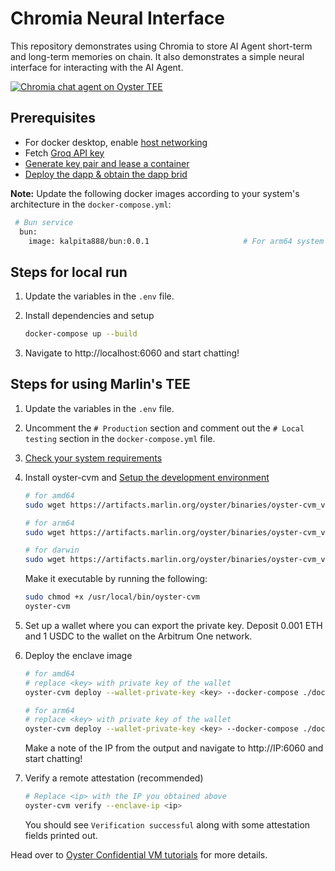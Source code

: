 # Chromia Neural Interface

This repository demonstrates using Chromia to store AI Agent short-term and long-term memories on chain. It also demonstrates a simple neural interface for interacting with the AI Agent.

[![Chromia chat agent on Oyster TEE](https://res.cloudinary.com/marcomontalbano/image/upload/v1741892401/video_to_markdown/images/google-drive--1KqY1BXg69F9PNtkHNJONmFD0KBX9Ucxc-c05b58ac6eb4c4700831b2b3070cd403.jpg)](https://drive.google.com/file/d/1KqY1BXg69F9PNtkHNJONmFD0KBX9Ucxc/view?usp=sharing "Chromia chat agent on Oyster TEE")


## Prerequisites
- For docker desktop, enable [host networking](https://docs.docker.com/engine/network/drivers/host/#docker-desktop)
- Fetch [Groq API key](https://console.groq.com/keys)
- [Generate key pair and lease a container](https://docs.chromia.com/intro/getting-started/testnet/getting-started#step-1-obtain-a-container-for-your-dapp)
- [Deploy the dapp & obtain the dapp brid](https://docs.chromia.com/intro/getting-started/testnet/getting-started#step-2-deploy-your-dapp)

**Note:** Update the following docker images according to your system's architecture in the `docker-compose.yml`:
  ```sh
   # Bun service
    bun:
      image: kalpita888/bun:0.0.1                     # For arm64 system use kalpita888/bun_arm64:0.0.1 and for amd64 system use kalpita888/bun:0.0.1
  ```
  
## Steps for local run
1. Update the variables in the `.env` file.

2. Install dependencies and setup
   ```sh
   docker-compose up --build
   ```

3. Navigate to http://localhost:6060 and start chatting!

## Steps for using Marlin's TEE
1. Update the variables in the `.env` file.

2. Uncomment the `# Production` section and comment out the `# Local testing` section in the `docker-compose.yml` file.

3. [Check your system requirements](https://docs.marlin.org/oyster/build-cvm/tutorials/)

4. Install oyster-cvm and [Setup the development environment](https://docs.marlin.org/oyster/build-cvm/tutorials/setup#run-the-doctor-command)
   ```sh 
   # for amd64
   sudo wget https://artifacts.marlin.org/oyster/binaries/oyster-cvm_v2.0.0_linux_amd64 -O /usr/local/bin/oyster-cvm

   # for arm64
   sudo wget https://artifacts.marlin.org/oyster/binaries/oyster-cvm_v2.0.0_linux_arm64 -O /usr/local/bin/oyster-cvm

   # for darwin
   sudo wget https://artifacts.marlin.org/oyster/binaries/oyster-cvm_v2.0.0_darwin_arm64 -O /usr/local/bin/oyster-cvm
   ```
   Make it executable by running the following:
   ```sh
   sudo chmod +x /usr/local/bin/oyster-cvm
   oyster-cvm
   ```

5. Set up a wallet where you can export the private key. Deposit 0.001 ETH and 1 USDC to the wallet on the Arbitrum One network.

6. Deploy the enclave image 
   ```sh
   # for amd64
   # replace <key> with private key of the wallet
   oyster-cvm deploy --wallet-private-key <key> --docker-compose ./docker-compose.yml --instance-type c6a.2xlarge --region ap-south-1 --operator 0xe10Fa12f580e660Ecd593Ea4119ceBC90509D642 --duration-in-minutes 20 --pcr-preset base/blue/v1.0.0/amd64 --init-params 'bun/.env:1:1:file:./.env'

   # for arm64
   # replace <key> with private key of the wallet
   oyster-cvm deploy --wallet-private-key <key> --docker-compose ./docker-compose.yml --instance-type c6g.2xlarge --region ap-south-1 --operator 0xe10Fa12f580e660Ecd593Ea4119ceBC90509D642 --duration-in-minutes 20 --pcr-preset base/blue/v1.0.0/arm64 --init-params 'bun/.env:1:1:file:./.env'
   ```
   Make a note of the IP from the output and navigate to http://IP:6060 and start chatting!

7. Verify a remote attestation (recommended)
   ```sh
   # Replace <ip> with the IP you obtained above
   oyster-cvm verify --enclave-ip <ip> 
   ```
   You should see `Verification successful` along with some attestation fields printed out.

Head over to [Oyster Confidential VM tutorials](https://docs.marlin.org/oyster/build-cvm/tutorials/) for more details.
